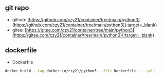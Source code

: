 ## git repo
  - github: [https://github.com/czy21/container/tree/main/python3](https://github.com/czy21/container/tree/main/python3){:target=_blank}
  - gitee: [https://gitee.com/czy21/container/tree/main/python3](https://gitee.com/czy21/container/tree/main/python3){:target=_blank}
## dockerfile
- Dockerfile
```bash
docker build --tag docker.io/czy21/python3 --file Dockerfile . --pull
```